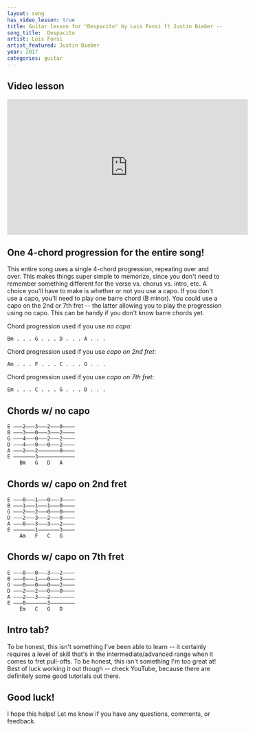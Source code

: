 ```yaml
---
layout: song
has_video_lesson: true
title: Guitar lesson for "Despacito" by Luis Fonsi ft Justin Bieber -- playsongnotes.com
song_title:  Despacito
artist: Luis Fonsi
artist_featured: Justin Bieber
year: 2017
categories: guitar
---
```


## Video lesson

<iframe width="560" height="315" src="https://www.youtube.com/embed/kK6w56i4C1M?showinfo=0" frameborder="0" allowfullscreen></iframe>

## One 4-chord progression for the entire song!

This entire song uses a single 4-chord progression, repeating over and over. This makes things super simple to memorize, since you don't need to remember something different for the verse vs. chorus vs. intro, etc. A choice you'll have to make is whether or not you use a capo. If you don't use a capo, you'll need to play one barre chord (B minor). You could use a capo on the 2nd or 7th fret -- the latter allowing you to play the progression using no capo. This can be handy if you don't know barre chords yet.

Chord progression used if you use *no capo*:

    Bm . . . G . . . D . . . A . . .

Chord progression used if you use *capo on 2nd fret*:

    Am . . . F . . . C . . . G . . .

Chord progression used if you use *capo on 7th fret*:

    Em . . . C . . . G . . . D . . .

## Chords w/ no capo

    E –––2–––3–––2–––0––––
    B –––3–––0–––3–––2––––
    G –––4–––0–––2–––2––––
    D –––4–––0–––0–––2––––
    A –––2–––2–––––––0––––
    E –––––––3––––––––––––
        Bm   G   D   A

## Chords w/ capo on 2nd fret

    E –––0–––1–––0–––3––––
    B –––1–––1–––1–––0––––
    G –––2–––2–––0–––0––––
    D –––2–––3–––2–––0––––
    A –––0–––3–––3–––2––––
    E –––––––1–––––––3––––
        Am   F   C   G

## Chords w/ capo on 7th fret

    E –––0–––0–––3–––2––––
    B –––0–––1–––0–––3––––
    G –––0–––0–––0–––2––––
    D –––2–––2–––0–––0––––
    A –––2–––3–––2––––––––
    E –––0–––––––3––––––––
        Em   C   G   D

## Intro tab?

To be honest, this isn't something I've been able to learn -- it certainly requires a level of skill that's in the intermediate/advanced range when it comes to fret pull-offs. To be honest, this isn't something I'm too great at! Best of luck working it out though -- check YouTube, because there are definitely some good tutorials out there.

## Good luck!

I hope this helps! Let me know if you have any questions, comments, or feedback.
